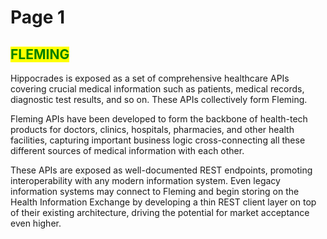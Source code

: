 # Page 1

## <mark style="color:green;">FLEMING</mark>

Hippocrades is exposed as a set of comprehensive healthcare APIs covering crucial medical information such as patients, medical records, diagnostic test results, and so on. These APIs collectively form Fleming.

Fleming APIs have been developed to form the backbone of health-tech products for doctors, clinics, hospitals, pharmacies, and other health facilities, capturing important business logic cross-connecting all these different sources of medical information with each other.

These APIs are exposed as well-documented REST endpoints, promoting interoperability with any modern information system. Even legacy information systems may connect to Fleming and begin storing on the Health Information Exchange by developing a thin REST client layer on top of their existing architecture, driving the potential for market acceptance even higher.

